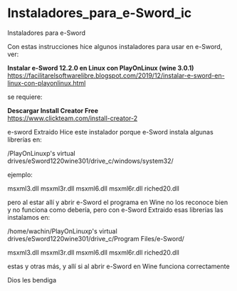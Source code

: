 # Instaladores_para_e-Sword_ic
Instaladores para e-Sword
  
Con estas instrucciones hice algunos instaladores para usar en e-Sword, ver:

**Instalar e-Sword 12.2.0 en Linux con PlayOnLinux (wine 3.0.1)**
https://facilitarelsoftwarelibre.blogspot.com/2019/12/instalar-e-sword-en-linux-con-playonlinux.html
  
  se requiere:   
    
**Descargar Install Creator Free**  
https://www.clickteam.com/install-creator-2

e-sword Extraido
Hice este instalador porque e-Sword instala algunas librerías en:

/PlayOnLinuxp's virtual drives/eSword1220wine301/drive_c/windows/system32/

ejemplo:

msxml3.dll
msxml3r.dll
msxml6.dll
msxml6r.dll
riched20.dll


pero al estar allí y abrir e-Sword el programa en Wine no los reconoce bien y no funciona como debería, pero con e-Sword Extraido esas librerías las instalamos en:

/home/wachin/PlayOnLinuxp's virtual drives/eSword1220wine301/drive_c/Program Files/e-Sword/

msxml3.dll
msxml3r.dll
msxml6.dll
msxml6r.dll
riched20.dll

estas y otras más, y allí si al abrir e-Sword en Wine funciona correctamente

Dios les bendiga

